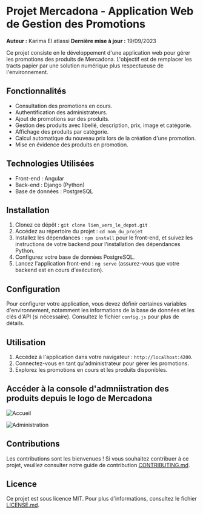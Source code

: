 # Projet Mercadona - Application Web de Gestion des Promotions

**Auteur :** Karima El atlassi
**Dernière mise à jour :** 19/09/2023

Ce projet consiste en le développement d'une application web pour gérer les promotions des produits de Mercadona. L'objectif est de remplacer les tracts papier par une solution numérique plus respectueuse de l'environnement.

## Fonctionnalités

- Consultation des promotions en cours.
- Authentification des administrateurs.
- Ajout de promotions sur des produits.
- Gestion des produits avec libellé, description, prix, image et catégorie.
- Affichage des produits par catégorie.
- Calcul automatique du nouveau prix lors de la création d'une promotion.
- Mise en évidence des produits en promotion.

## Technologies Utilisées

- Front-end : Angular
- Back-end : Django (Python)
- Base de données : PostgreSQL

## Installation

1. Clonez ce dépôt : `git clone lien_vers_le_depot.git`
2. Accédez au répertoire du projet : `cd nom_du_projet`
3. Installez les dépendances : `npm install` pour le front-end, et suivez les instructions de votre backend pour l'installation des dépendances Python.
4. Configurez votre base de données PostgreSQL.
5. Lancez l'application front-end : `ng serve` (assurez-vous que votre backend est en cours d'exécution).

## Configuration

Pour configurer votre application, vous devez définir certaines variables d'environnement, notamment les informations de la base de données et les clés d'API (si nécessaire). Consultez le fichier `config.js` pour plus de détails.

## Utilisation

1. Accédez à l'application dans votre navigateur : `http://localhost:4200`.
2. Connectez-vous en tant qu'administrateur pour gérer les promotions.
3. Explorez les promotions en cours et les produits disponibles.

## Accéder à la console d'admniistration des produits depuis le logo de Mercadona

![Accueil](https://github.com/krima95/Mercadona/assets/16536957/712a0219-5201-40cd-8f6a-b879cbce3e10)


![Administration](https://github.com/krima95/Mercadona/assets/16536957/c063d984-580b-4beb-99bd-412527d968e3)


## Contributions

Les contributions sont les bienvenues ! Si vous souhaitez contribuer à ce projet, veuillez consulter notre guide de contribution [CONTRIBUTING.md](CONTRIBUTING.md).

## Licence

Ce projet est sous licence MIT. Pour plus d'informations, consultez le fichier [LICENSE.md](LICENSE.md).
